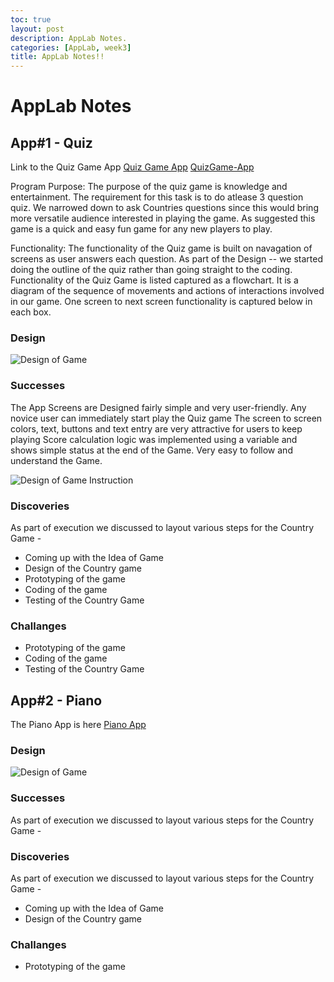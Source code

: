 ```yaml
---
toc: true
layout: post
description: AppLab Notes.
categories: [AppLab, week3]
title: AppLab Notes!!
---
```

# AppLab Notes

## App#1 - Quiz 

Link to the Quiz Game App
[Quiz Game App](https://studio.code.org/projects/applab/7C7Wx87SDmZ-pGtIjQ5nYRIn2ZEZ8s3MdYTCSud-hMQ)
<a href="https://studio.code.org/projects/applab/7C7Wx87SDmZ-pGtIjQ5nYRIn2ZEZ8s3MdYTCSud-hMQ" title="Quiz Game App">QuizGame-App</a>


Program Purpose: The purpose of the quiz game is knowledge and entertainment. The requirement for this task is to do atlease 3 question quiz. We  narrowed down to ask Countries questions since this would bring more versatile audience interested in playing the game. As suggested this game is a quick and easy fun game for any new players to play.

Functionality: The functionality of the Quiz game is built on navagation of screens as user answers each question. As part of the Design -- we started doing the outline of the quiz rather than going straight to the coding. Functionality of the Quiz Game is listed captured as a flowchart. It is a diagram of the sequence of movements and actions of interactions involved in our game. One screen to next screen functionality is captured below in each box.  


### Design 

![Design of Game]({{site.baseurl}}/images/quiz_design.jpg)


### Successes

The App Screens are Designed fairly simple and very user-friendly. 
Any novice user can immediately start play the Quiz game
The screen to screen colors, text, buttons and text entry are very attractive for users to keep playing
Score calculation logic was implemented using a variable and shows simple status at the end of the Game. Very easy to follow and understand the Game.

![Design of Game Instruction]({{site.baseurl}}/images/quiz_design_instructions.jpg)

### Discoveries 

As part of execution we discussed to layout various steps for the Country Game - 
* Coming up with the Idea of Game
* Design of the Country game
* Prototyping of the game
* Coding of the game
* Testing of the Country Game  

### Challanges

* Prototyping of the game
* Coding of the game
* Testing of the Country Game  

## App#2 - Piano 
The Piano App is here 
[Piano App](https://studio.code.org/projects/applab/35N9tDBlcOcZeakwvdU2D8WcUEbokAIC_yMBKHTpXTY)

### Design 

![Design of Game]({{site.baseurl}}/images/quiz_design.jpg)


### Successes
As part of execution we discussed to layout various steps for the Country Game - 

### Discoveries 

As part of execution we discussed to layout various steps for the Country Game - 
* Coming up with the Idea of Game
* Design of the Country game

### Challanges

* Prototyping of the game

